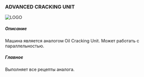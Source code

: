 ### ADVANCED CRACKING UNIT

![LOGO](https://cdn.discordapp.com/attachments/916393114166525974/927967084653199482/ADV_CRACKING.png)

##### Описание

Машина является аналогом Oil Cracking Unit. Может работать с параллельностью.

##### Главное

Выполняет все рецепты аналога.

